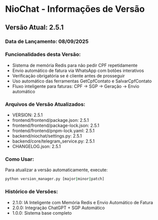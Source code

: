 # NioChat - Informações de Versão

## Versão Atual: 2.5.1

### Data de Lançamento: 08/09/2025

### Funcionalidades desta Versão:
- Sistema de memória Redis para não pedir CPF repetidamente
- Envio automático de fatura via WhatsApp com botões interativos
- Verificação obrigatória se é cliente antes de prosseguir
- Uso automático das ferramentas GetCpfContato e SalvarCpfContato
- Fluxo inteligente para faturas: CPF → SGP → Geração → Envio automático

### Arquivos de Versão Atualizados:
- VERSION: 2.5.1
- frontend/frontend/package.json: 2.5.1
- frontend/frontend/package-lock.json: 2.5.1
- frontend/frontend/pnpm-lock.yaml: 2.5.1
- backend/niochat/settings.py: 2.5.1
- backend/core/telegram_service.py: 2.5.1
- CHANGELOG.json: 2.5.1

### Como Usar:
Para atualizar a versão automaticamente, execute:
```bash
python version_manager.py [major|minor|patch]
```

### Histórico de Versões:
- 2.1.0: IA Inteligente com Memória Redis e Envio Automático de Fatura
- 2.0.0: Integração ChatGPT + SGP Automático
- 1.0.0: Sistema base completo

